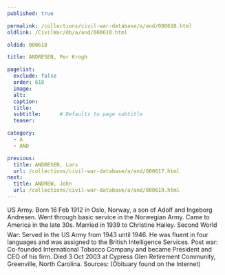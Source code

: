 ```yaml
---
published: true

permalink: /collections/civil-war-database/a/and/000618.html
oldlink: /CivilWar/db/a/and/000618.html

oldid: 000618

title: ANDRESEN, Per Krogh

pagelist:
  exclude: false
  order: 618
  image: 
  alt:
  caption:
  title:
  subtitle:      # Defaults to page subtitle
  teaser:

category: 
  - A 
  - AND

previous:
  title: ANDRESEN, Lars
  url: /collections/civil-war-database/a/and/000617.html  
next:
  title: ANDREW, John
  url: /collections/civil-war-database/a/and/000619.html   
---
```

US Army. Born 16 Feb 1912 in Oslo, Norway, a son of Adolf and Ingeborg Andresen. Went through basic service in the Norwegian Army. Came to America in the late &#145;30s. Married in 1939 to Christine Hailey. Second World War: Served in the US Army from 1943 until 1946. He was fluent in four languages and was assigned to the British Intelligence Services. Post war: Co-founded International Tobacco Company and became President and CEO of his firm. Died 3 Oct 2003 at Cypress Glen Retirement Community, Greenville, North Carolina. Sources: (Obituary found on the Internet)